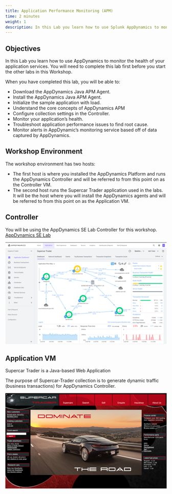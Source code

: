 ```yaml
---
title: Application Performance Monitoring (APM)
time: 2 minutes
weight: 1
description: In this Lab you learn how to use Splunk AppDynamics to monitor the health of your application services.
---
```


## Objectives 
In this Lab you learn how to use AppDynamics to monitor the health of your application services. You will need to complete this lab first before you start the other labs in this Workshop.

When you have completed this lab, you will be able to:

- Download the AppDynamics Java APM Agent.
- Install the AppDynamics Java APM Agent.
- Initialize the sample application with load.
- Understand the core concepts of AppDynamics APM
- Configure collection settings in the Controller.
- Monitor your application’s health.
- Troubleshoot application performance issues to find root cause.
- Monitor alerts in AppDynamic’s monitoring service based off of data captured by AppDynamics.

## Workshop Environment

The workshop environment has two hosts:

- The first host is where you installed the AppDynamics Platform and runs the AppDynamics Controller and will be referred to from this point on as the Controller VM.
- The second host runs the Supercar Trader application used in the labs. It will be the host where you will install the AppDynamics agents and will be referred to from this point on as the Application VM.

## Controller
You will be using the AppDynamics SE Lab Controller for this workshop. 
[AppDynamics SE Lab](https://se-lab.saas.appdynamics.com/controller/)

![Controller](images/controller-vm.png)


## Application VM
Supercar Trader is a Java-based Web Application

The purpose of Supercar-Trader collection is to generate dynamic traffic (business transactions) for AppDynamics Controller.

![Application VM](images/application-vm.png)

